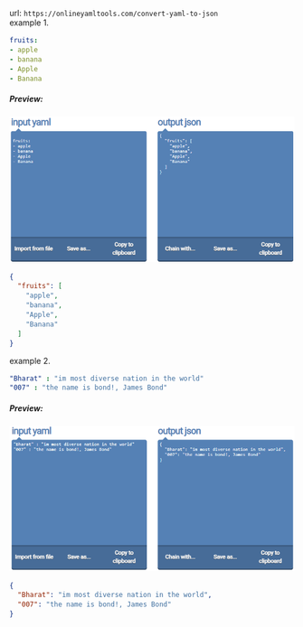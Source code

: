url: `https://onlineyamltools.com/convert-yaml-to-json`  
example 1.   
```yaml
fruits:
- apple
- banana
- Apple
- Banana
```  
##### Preview:  
![](../Z_Images/004.png)  
```json
{
  "fruits": [
    "apple",
    "banana",
    "Apple",
    "Banana"
  ]
}
```  
example 2.   
```yaml
"Bharat" : "im most diverse nation in the world"
"007" : "the name is bond!, James Bond"
```  
##### Preview:  
![](../Z_Images/005.png)  
```json
{
  "Bharat": "im most diverse nation in the world",
  "007": "the name is bond!, James Bond"
}
```  